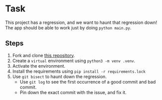 # Task

This project has a regression, and we want to haunt that regression down! The app should be able to work just by doing `python main.py`.

## Steps

1. Fork and clone [this repository](https://github.com/JoinCODED/TASK-Masterclass-M1-Git-Bisect).
2. Create a `virtual` environment using `python3 -m venv .venv`.
3. Activate the environment.
4. Install the requirements using `pip install -r requirements.lock`
5. Use `git bisect` to haunt down the regression.
   - Use `git log` to see the first occurrence of a good commit and bad commit.
   - Pin down the exact commit with the issue, and fix it.

